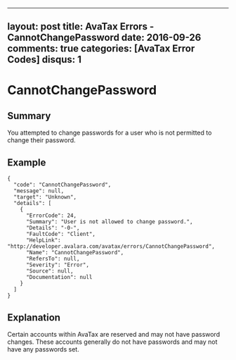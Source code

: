 
---
layout: post
title: AvaTax Errors - CannotChangePassword
date: 2016-09-26
comments: true
categories: [AvaTax Error Codes]
disqus: 1
---

# CannotChangePassword

## Summary

You attempted to change passwords for a user who is not permitted to change their password.

## Example

    {
      "code": "CannotChangePassword",
      "message": null,
      "target": "Unknown",
      "details": [
        {
          "ErrorCode": 24,
          "Summary": "User is not allowed to change password.",
          "Details": "-0-",
          "FaultCode": "Client",
          "HelpLink": "http://developer.avalara.com/avatax/errors/CannotChangePassword",
          "Name": "CannotChangePassword",
          "RefersTo": null,
          "Severity": "Error",
          "Source": null,
          "Documentation": null
        }
      ]
    }

## Explanation

Certain accounts within AvaTax are reserved and may not have password changes.  These accounts generally do not have passwords and may not have any passwords set.
